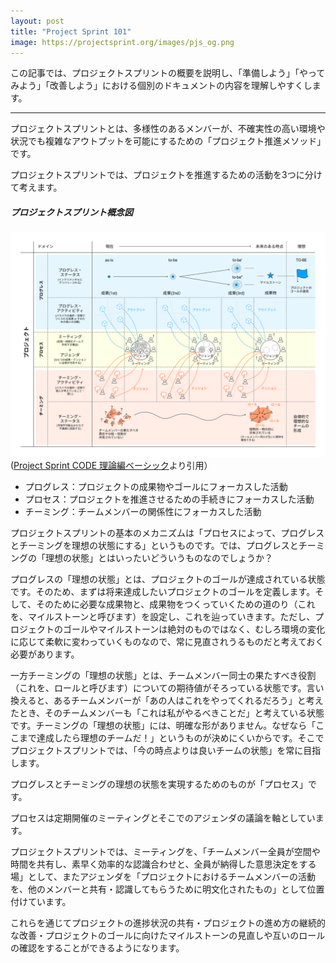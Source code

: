 ```yaml
---
layout: post
title: "Project Sprint 101"
image: https://projectsprint.org/images/pjs_og.png
---
```


この記事では、プロジェクトスプリントの概要を説明し、「準備しよう」「やってみよう」「改善しよう」における個別のドキュメントの内容を理解しやすくします。

---

プロジェクトスプリントとは、多様性のあるメンバーが、不確実性の高い環境や状況でも複雑なアウトプットを可能にするための「プロジェクト推進メソッド」です。

プロジェクトスプリントでは、プロジェクトを推進するための活動を3つに分けて考えます。

##### プロジェクトスプリント概念図
![プロジェクトスプリント概念図](/ja/images/essentials.png)
([Project Sprint CODE 理論編ベーシック](/ja/code/theory/basic.md)より引用）

- プログレス：プロジェクトの成果物やゴールにフォーカスした活動
- プロセス：プロジェクトを推進させるための手続きにフォーカスした活動
- チーミング：チームメンバーの関係性にフォーカスした活動

プロジェクトスプリントの基本のメカニズムは「プロセスによって、プログレスとチーミングを理想の状態にする」というものです。では、プログレスとチーミングの「理想の状態」とはいったいどういうものなのでしょうか？

プログレスの「理想の状態」とは、プロジェクトのゴールが達成されている状態です。そのため、まずは将来達成したいプロジェクトのゴールを定義します。そして、そのために必要な成果物と、成果物をつくっていくための道のり（これを、マイルストーンと呼びます）を設定し、これを辿っていきます。ただし、プロジェクトのゴールやマイルストーンは絶対のものではなく、むしろ環境の変化に応じて柔軟に変わっていくものなので、常に見直されうるものだと考えておく必要があります。

一方チーミングの「理想の状態」とは、チームメンバー同士の果たすべき役割（これを、ロールと呼びます）についての期待値がそろっている状態です。言い換えると、あるチームメンバーが「あの人はこれをやってくれるだろう」と考えたとき、そのチームメンバーも「これは私がやるべきことだ」と考えている状態です。チーミングの「理想の状態」には、明確な形がありません。なぜなら「ここまで達成したら理想のチームだ！」というものが決めにくいからです。そこでプロジェクトスプリントでは、「今の時点よりは良いチームの状態」を常に目指します。

プログレスとチーミングの理想の状態を実現するためのものが「プロセス」です。

プロセスは定期開催のミーティングとそこでのアジェンダの議論を軸としています。

プロジェクトスプリントでは、ミーティングを、「チームメンバー全員が空間や時間を共有し、素早く効率的な認識合わせと、全員が納得した意思決定をする場」として、またアジェンダを「プロジェクトにおけるチームメンバーの活動を、他のメンバーと共有・認識してもらうために明文化されたもの」として位置付けています。

これらを通じてプロジェクトの進捗状況の共有・プロジェクトの進め方の継続的な改善・プロジェクトのゴールに向けたマイルストーンの見直しや互いのロールの確認をすることができるようになります。
